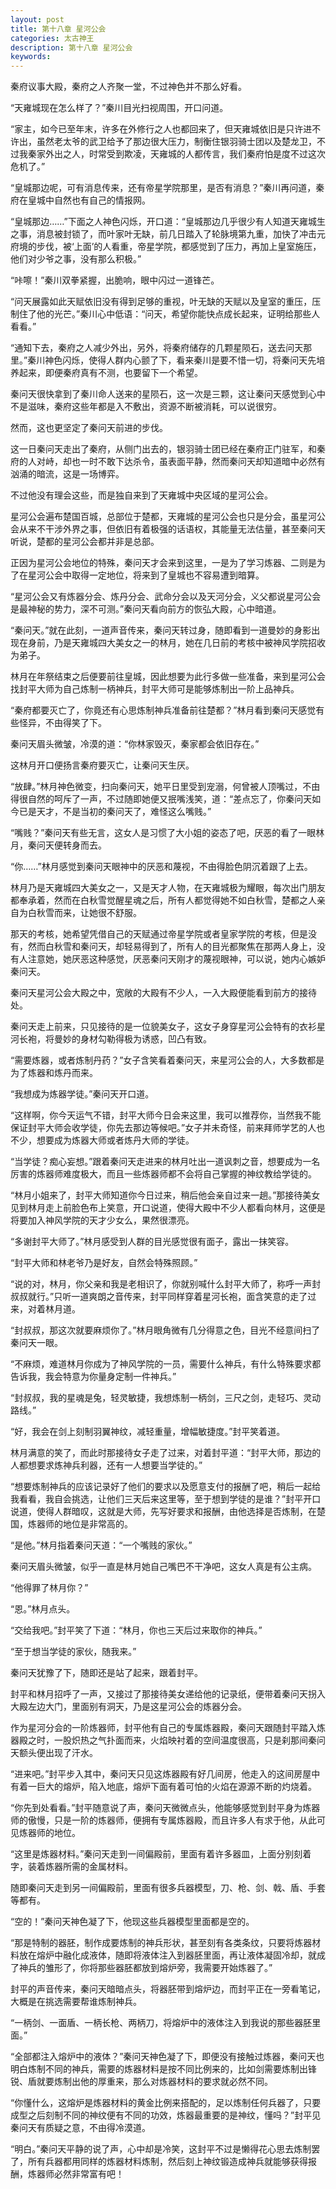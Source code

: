 ```yaml
---
layout: post
title: 第十八章 星河公会
categories: 太古神王
description: 第十八章 星河公会
keywords:
---
```


秦府议事大殿，秦府之人齐聚一堂，不过神色并不那么好看。

“天雍城现在怎么样了？”秦川目光扫视周围，开口问道。

“家主，如今已至年末，许多在外修行之人也都回来了，但天雍城依旧是只许进不许出，虽然老太爷的武卫给予了那边很大压力，制衡住银羽骑士团以及楚龙卫，不过我秦家外出之人，时常受到欺凌，天雍城的人都传言，我们秦府怕是度不过这次危机了。”

“皇城那边呢，可有消息传来，还有帝星学院那里，是否有消息？”秦川再问道，秦府在皇城中自然也有自己的情报网。

“皇城那边……”下面之人神色闪烁，开口道：“皇城那边几乎很少有人知道天雍城生之事，消息被封锁了，而叶家叶无缺，前几日踏入了轮脉境第九重，加快了冲击元府境的步伐，被‘上面’的人看重，帝星学院，都感觉到了压力，再加上皇室施压，他们对少爷之事，没有那么积极。”

“咔嚓！”秦川双拳紧握，出脆响，眼中闪过一道锋芒。

“问天展露如此天赋依旧没有得到足够的重视，叶无缺的天赋以及皇室的重压，压制住了他的光芒。”秦川心中低语：“问天，希望你能快点成长起来，证明给那些人看看。”

“通知下去，秦府之人减少外出，另外，将秦府储存的几颗星陨石，送去问天那里。”秦川神色闪烁，使得人群内心颤了下，看来秦川是要不惜一切，将秦问天先培养起来，即便秦府真有不测，也要留下一个希望。

秦问天很快拿到了秦川命人送来的星陨石，这一次是三颗，这让秦问天感觉到心中不是滋味，秦府这些年都是入不敷出，资源不断被消耗，可以说很穷。

然而，这也更坚定了秦问天前进的步伐。

这一日秦问天走出了秦府，从侧门出去的，银羽骑士团已经在秦府正门驻军，和秦府的人对峙，却也一时不敢下达杀令，虽表面平静，然而秦问天却知道暗中必然有汹涌的暗流，这是一场博弈。

不过他没有理会这些，而是独自来到了天雍城中央区域的星河公会。

星河公会遍布楚国百城，总部位于楚都，天雍城的星河公会也只是分会，虽星河公会从来不干涉外界之事，但依旧有着极强的话语权，其能量无法估量，甚至秦问天听说，楚都的星河公会都并非是总部。

正因为星河公会地位的特殊，秦问天才会来到这里，一是为了学习炼器、二则是为了在星河公会中取得一定地位，将来到了皇城也不容易遭到暗算。

“星河公会又有炼器分会、炼丹分会、武命分会以及天河分会，义父都说星河公会是最神秘的势力，深不可测。”秦问天看向前方的恢弘大殿，心中暗道。

“秦问天。”就在此刻，一道声音传来，秦问天转过身，随即看到一道曼妙的身影出现在身前，乃是天雍城四大美女之一的林月，她在几日前的考核中被神风学院招收为弟子。

林月在年祭结束之后便要前往皇城，因此想要为此行多做一些准备，来到星河公会找封平大师为自己炼制一柄神兵，封平大师可是能够炼制出一阶上品神兵。

“秦府都要灭亡了，你竟还有心思炼制神兵准备前往楚都？”林月看到秦问天感觉有些怪异，不由得笑了下。

秦问天眉头微皱，冷漠的道：“你林家毁灭，秦家都会依旧存在。”

这林月开口便扬言秦府要灭亡，让秦问天生厌。

“放肆。”林月神色微变，扫向秦问天，她平日里受到宠溺，何曾被人顶嘴过，不由得很自然的呵斥了一声，不过随即她便又抿嘴浅笑，道：“差点忘了，你秦问天如今已是天才，不是当初的秦问天了，难怪这么嘴贱。”

“嘴贱？”秦问天有些无言，这女人是习惯了大小姐的姿态了吧，厌恶的看了一眼林月，秦问天便转身而去。

“你……”林月感觉到秦问天眼神中的厌恶和蔑视，不由得脸色阴沉着跟了上去。

林月乃是天雍城四大美女之一，又是天才人物，在天雍城极为耀眼，每次出门朋友都奉承着，然而在白秋雪觉醒星魂之后，所有人都觉得她不如白秋雪，楚都之人亲自为白秋雪而来，让她很不舒服。

那天的考核，她希望凭借自己的天赋通过帝星学院或者皇家学院的考核，但是没有，然而白秋雪和秦问天，却轻易得到了，所有人的目光都聚焦在那两人身上，没有人注意她，她厌恶这种感觉，厌恶秦问天刚才的蔑视眼神，可以说，她内心嫉妒秦问天。

秦问天星河公会大殿之中，宽敞的大殿有不少人，一入大殿便能看到前方的接待处。

秦问天走上前来，只见接待的是一位貌美女子，这女子身穿星河公会特有的衣衫星河长袍，将曼妙的身材勾勒得极为诱惑，凹凸有致。

“需要炼器，或者炼制丹药？”女子含笑看着秦问天，来星河公会的人，大多数都是为了炼器和炼丹而来。

“我想成为炼器学徒。”秦问天开口道。

“这样啊，你今天运气不错，封平大师今日会来这里，我可以推荐你，当然我不能保证封平大师会收学徒，你先去那边等候吧。”女子并未奇怪，前来拜师学艺的人也不少，想要成为炼器大师或者炼丹大师的学徒。

“当学徒？痴心妄想。”跟着秦问天走进来的林月吐出一道讽刺之音，想要成为一名厉害的炼器师难度极大，而且一些炼器师都不会将自己掌握的神纹教给学徒的。

“林月小姐来了，封平大师知道你今日过来，稍后他会亲自过来一趟。”那接待美女见到林月走上前脸色布上笑意，开口说道，使得大殿中不少人都看向林月，这便是将要加入神风学院的天才少女么，果然很漂亮。

“多谢封平大师了。”林月感受到人群的目光感觉很有面子，露出一抹笑容。

“封平大师和林老爷乃是好友，自然会特殊照顾。”

“说的对，林月，你父亲和我是老相识了，你就别喊什么封平大师了，称呼一声封叔叔就行。”只听一道爽朗之音传来，封平同样穿着星河长袍，面含笑意的走了过来，对着林月道。

“封叔叔，那这次就要麻烦你了。”林月眼角微有几分得意之色，目光不经意间扫了秦问天一眼。

“不麻烦，难道林月你成为了神风学院的一员，需要什么神兵，有什么特殊要求都告诉我，我会特意为你量身定制一件神兵。”

“封叔叔，我的星魂是兔，轻灵敏捷，我想炼制一柄剑，三尺之剑，走轻巧、灵动路线。”

“好，我会在剑上刻制羽翼神纹，减轻重量，增幅敏捷度。”封平笑着道。

林月满意的笑了，而此时那接待女子走了过来，对着封平道：“封平大师，那边的人都想要求炼神兵利器，还有一人想要当学徒的。”

“想要炼制神兵的应该记录好了他们的要求以及愿意支付的报酬了吧，稍后一起给我看看，我自会挑选，让他们三天后来这里等，至于想到学徒的是谁？”封平开口说道，使得人群暗叹，这就是大师，先写好要求和报酬，由他选择是否炼制，在楚国，炼器师的地位是非常高的。

“是他。”林月指着秦问天道：“一个嘴贱的家伙。”

秦问天眉头微皱，似乎一直是林月她自己嘴巴不干净吧，这女人真是有公主病。

“他得罪了林月你？”

“恩。”林月点头。

“交给我吧。”封平笑了下道：“林月，你也三天后过来取你的神兵。”

“至于想当学徒的家伙，随我来。”

秦问天犹豫了下，随即还是站了起来，跟着封平。

封平和林月招呼了一声，又接过了那接待美女递给他的记录纸，便带着秦问天拐入大殿左边大门，里面别有洞天，乃是这星河公会的炼器分会。

作为星河分会的一阶炼器师，封平他有自己的专属炼器殿，秦问天跟随封平踏入炼器殿之时，一股炽热之气扑面而来，火焰映衬着的空间温度很高，只是刹那间秦问天额头便出现了汗水。

“进来吧。”封平步入其中，秦问天只见这炼器殿有好几间房，他走入的这间房屋中有着一巨大的熔炉，陷入地底，熔炉下面有着可怕的火焰在源源不断的灼烧着。

“你先到处看看。”封平随意说了声，秦问天微微点头，他能够感觉到封平身为炼器师的傲慢，只是一阶的炼器师，便拥有专属炼器殿，而且许多人有求于他，从此可见炼器师的地位。

“这里是炼器材料。”秦问天走到一间偏殿前，里面有着许多器皿，上面分别刻着字，装着炼器所需的金属材料。

随即秦问天走到另一间偏殿前，里面有很多兵器模型，刀、枪、剑、戟、盾、手套等都有。

“空的！”秦问天神色凝了下，他现这些兵器模型里面都是空的。

“那是特制的器胚，制作成要炼制的神兵形状，甚至刻有各类条纹，只要将炼器材料放在熔炉中融化成液体，随即将液体注入到器胚里面，再让液体凝固冷却，就成了神兵的雏形了，你将那些器胚都放到熔炉旁，我需要开始炼器了。”

封平的声音传来，秦问天暗暗点头，将器胚带到熔炉边，而封平正在一旁看笔记，大概是在挑选需要帮谁炼制神兵。

“一柄剑、一面盾、一柄长枪、两柄刀，将熔炉中的液体注入到我说的那些器胚里面。”

“全部都注入熔炉中的液体？”秦问天神色凝了下，即便没有接触过炼器，秦问天也明白炼制不同的神兵，需要的炼器材料是按不同比例来的，比如剑需要炼制出锋锐、盾就要炼制出他的厚重来，那么对炼器材料的要求就必然不同。

“你懂什么，这熔炉是炼器材料的黄金比例来搭配的，足以炼制任何兵器了，只要成型之后刻制不同的神纹便有不同的功效，炼器最重要的是神纹，懂吗？”封平见秦问天有质疑之意，不由得冷漠道。

“明白。”秦问天平静的说了声，心中却是冷笑，这封平不过是懒得花心思去炼制罢了，所有兵器都用同样的炼器材料炼制，然后刻上神纹锻造成神兵就能够获得报酬，炼器师必然非常富有吧！
